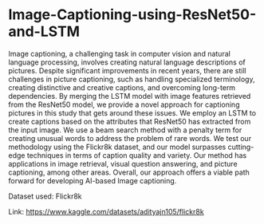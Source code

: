 # Image-Captioning-using-ResNet50-and-LSTM

Image captioning, a challenging task in computer vision and natural language processing, involves creating natural language descriptions of pictures. Despite significant improvements in recent years, there are still challenges in picture captioning, such as handling specialized terminology, creating distinctive and creative captions, and overcoming long-term dependencies. By merging the LSTM model with image features retrieved from the ResNet50 model, we provide a novel approach for captioning pictures in this study that gets around these issues. We employ an LSTM to create captions based on the attributes that ResNet50 has extracted from the input image. We use a beam search method with a penalty term for creating unusual words to address the problem of rare words. We test our methodology using the Flickr8k dataset, and our model surpasses cutting-edge techniques in terms of caption quality and variety. Our method has applications in image retrieval, visual question answering, and picture captioning, among other areas. Overall, our approach offers a viable path forward for developing AI-based Image captioning.




Dataset used: Flickr8k

Link: https://www.kaggle.com/datasets/adityajn105/flickr8k
